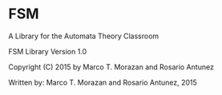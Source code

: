 # FSM
A Library for the Automata Theory Classroom

FSM Library Version 1.0

Copyright (C) 2015 by Marco T. Morazan and Rosario Antunez

Written by: Marco T. Morazan and Rosario Antunez, 2015
